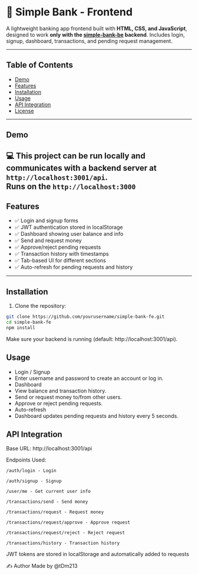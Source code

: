 # 🏦 Simple Bank - Frontend

A lightweight banking app frontend built with **HTML, CSS, and JavaScript**, designed to work **only with the [simple-bank-be](https://github.com/tDm213/simple-bank-be) backend**. Includes login, signup, dashboard, transactions, and pending request management.

---

## Table of Contents

- [Demo](#demo)
- [Features](#features)
- [Installation](#installation)
- [Usage](#usage)
- [API Integration](#api-integration)
- [License](#license)

---

## Demo

💻 This project can be run locally and communicates with a backend server at `http://localhost:3001/api`.  
Runs on the `http://localhost:3000`
---

## Features

- ✅ Login and signup forms  
- ✅ JWT authentication stored in localStorage  
- ✅ Dashboard showing user balance and info  
- ✅ Send and request money  
- ✅ Approve/reject pending requests  
- ✅ Transaction history with timestamps  
- ✅ Tab-based UI for different sections  
- ✅ Auto-refresh for pending requests and history  

---

## Installation

1. Clone the repository:

```bash
git clone https://github.com/yourusername/simple-bank-fe.git
cd simple-bank-fe
npm install
```

Make sure your backend is running (default: http://localhost:3001/api).


## Usage
- Login / Signup
- Enter username and password to create an account or log in.
- Dashboard
- View balance and transaction history.
- Send or request money to/from other users.
- Approve or reject pending requests.
- Auto-refresh
- Dashboard updates pending requests and history every 5 seconds.


## API Integration

Base URL: http://localhost:3001/api

Endpoints Used:
```
/auth/login - Login

/auth/signup - Signup

/user/me - Get current user info

/transactions/send - Send money

/transactions/request - Request money

/transactions/request/approve - Approve request

/transactions/request/reject - Reject request

/transactions/history - Transaction history
```
JWT tokens are stored in localStorage and automatically added to requests

✍️ Author Made by @tDm213